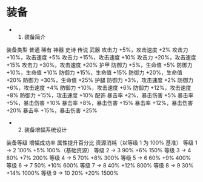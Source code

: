 # 装备

- 1. 装备简介


装备类型	普通	                     稀有	                        神器	                    史诗	            传说
武器	攻击力 +5%，攻击速度 +2%	攻击力 +10%，攻击速度 +5%	攻击力 +15%，攻击速度 +10%	攻击力 +20%，攻击速度 +15%	攻击力 +30%，攻击速度 +20%
护甲	防御力 +5%，生命值 +5%	    防御力 +10%，生命值 +10%	防御力 +15%，生命值 +15%	防御力 +20%，生命值 +20%	防御力 +30%，生命值 +25%
护腿	防御力 +3%，攻击速度 +2%	防御力 +6%，攻击速度 +4%	防御力 +10%，攻击速度 +6%	防御力 +12%，攻击速度 +8%	防御力 +15%，攻击速度 +10%
配饰	暴击率 +2%，暴击伤害 +5%	暴击率 +5%，暴击伤害 +10%	暴击率 +8%，暴击伤害 +15%	暴击率 +12%，暴击伤害 +20%	暴击率 +15%，暴击伤害 +25%


- 2. 装备增幅系统设计

装备等级	增幅成功率	属性提升百分比	资源消耗（以等级 1 为 100% 基准）
等级 1 → 2	100%	    +5%	            100%（基础资源）
等级 2 → 3	90%	        +6%	            150%
等级 3 → 4	80%	        +7%	            200%
等级 4 → 5	70%	        +8%	            300%
等级 5 → 6	60%	        +9%	            400%
等级 6 → 7	50%	        +10%	        600%
等级 7 → 8	40%	        +12%	        800%
等级 8 → 9	30%	        +14%	        1000%
等级 9 → 10	20%	        +20%	        1500%
